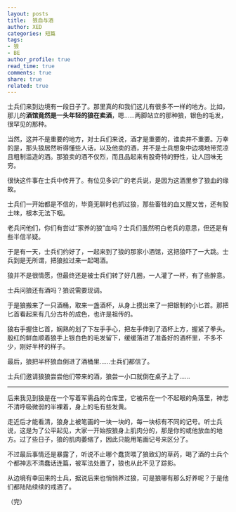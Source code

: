 ```yaml
---
layout: posts
title:  狼血与酒
author: XED
categories: 短篇
tags: 
- 狼
- BE
author_profile: true
read_time: true
comments: true
share: true
related: true
---
```


士兵们来到边境有一段日子了。那里真的和我们这儿有很多不一样的地方。比如，那儿的**酒馆竟然是一头年轻的狼在卖酒**，嗯……两脚站立的那种狼，银色的毛发，很罕见的那种。

当然，这并不是重要的地方，对士兵们来说，酒才是重要的，谁卖并不重要。万幸的是，那头狼居然听得懂些人话，以及他卖的酒，并不是士兵想象中边境地带荒凉且粗制滥造的酒。那狼卖的酒不仅烈，而且品起来有股奇特的野性，让人回味无穷。

很快这件事在士兵中传开了。有位见多识广的老兵说，是因为这酒里参了狼血的缘故。

士兵们一开始都是不信的，毕竟无聊时也抓过狼，那些畜牲的血又腥又苦，还有股土味，根本无法下咽。

老兵问他们，你们有尝过“家养的狼”血吗？士兵们虽然明白老兵的意思，但还是有些半信半疑。

于是有一天，士兵们约好了，一起来到了狼的那家小酒馆，这把狼吓了一大跳。士兵到是无所谓，把狼拉过来一起喝酒。

狼并不是很情愿，但最终还是被士兵们转了好几圈，一人灌了一杯，有了些醉意。

士兵问狼还有酒吗？狼说需要现调。

于是狼搬来了一只酒桶，取来一盏酒杯，从身上摸出来了一把银制的小匕首。那把匕首看起来有几分古朴的成色，也许是祖传的。

狼右手握住匕首，娴熟的划了下左手手心，把左手伸到了酒杯上方，握紧了拳头。殷红的鲜血顺着狼手上银白色的毛发留下，缓缓落进了准备好的酒杯里，不多不少，刚好半杯的样子。

最后，狼把半杯狼血倒进了酒桶里……士兵们都信了。

士兵们邀请狼狼尝尝他们带来的酒，狼尝一小口就倒在桌子上了……

---

后来我见到狼是在一个写着军需品的仓库里，它被吊在一个不起眼的角落里，神志不清呼吸微弱的半裸着，身上的毛有些发黄。

走近后才能看清，狼身上被笔画的一块一块的，每一块标有不同的记号。听士兵说，这是为了公平起见，大家一开始按狼身上肌肉分的，那是你的或他放血的地方。过了些日子，狼的肌肉萎缩了，因此只能用笔画记号来区分了。

不过最后事情还是暴露了，听说不止哪个蠢货喂了狼致幻的草药，喝了酒的士兵个个都神志不清蠢话连篇，被军法处置了，狼也从此不见了踪影。

从边境有幸回来的士兵，据说后来也悄悄养过狼，可是狼哪有那么好养呢？于是他们都陆陆续续的戒酒了。

（完）